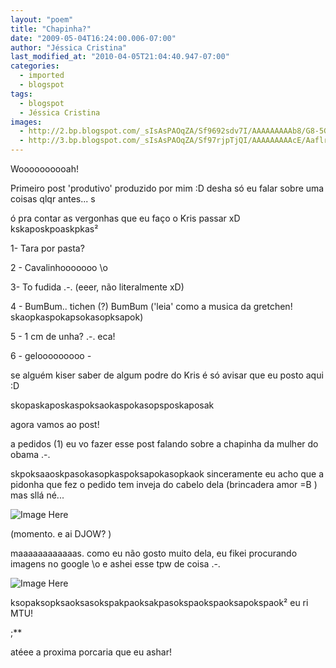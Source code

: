 ```yaml
---
layout: "poem"
title: "Chapinha?"
date: "2009-05-04T16:24:00.006-07:00"
author: "Jéssica Cristina"
last_modified_at: "2010-04-05T21:04:40.947-07:00"
categories:
  - imported
  - blogspot
tags:
  - blogspot
  - Jéssica Cristina
images:
  - http://2.bp.blogspot.com/_sIsAsPAOqZA/Sf9692sdv7I/AAAAAAAAAb8/G8-5GxJIzKA/s400/michelle-obama+speaking.jpg
  - http://3.bp.blogspot.com/_sIsAsPAOqZA/Sf97rjpTjQI/AAAAAAAAAcE/AaflrNpjCZw/s400/chapinha.jpg
---
```


<span style="font-size:100%;">

</span><span style="font-size:100%;">Woooooooooah!

Primeiro post 'produtivo'  produzido por mim :D desha só eu falar sobre uma coisas qlqr antes... s

ó pra contar as vergonhas que eu faço o Kris passar xD  kskaposkpoaskpkas²

1- Tara por pasta?

2 - Cavalinhooooooo \o

3- To fudida .-.          (eeer, não literalmente xD)

4 - BumBum.. tichen (?) BumBum     ('leia' como a musica da gretchen! skaopkaspokapsokasopksapok)

5 - 1 cm de unha? .-.  eca!

6 - gelooooooooo *-*

</span><span style="font-size:100%;">

se alguém kiser saber de algum podre do Kris é só avisar que eu posto aqui :D

skopaskaposkaspoksaokaspokasopsposkaposak

agora vamos ao post!

a pedidos (1) eu vo fazer esse post falando sobre a chapinha da mulher do obama .-.

skpoksaaoskpasokasopkaspoksapokasopkaok sinceramente eu acho que a pidonha que fez o pedido tem inveja do cabelo dela (brincadera amor =B ) mas sllá né...

![Image Here](http://2.bp.blogspot.com/_sIsAsPAOqZA/Sf9692sdv7I/AAAAAAAAAb8/G8-5GxJIzKA/s400/michelle-obama+speaking.jpg)

</span><span style="font-size:100%;">(momento. e ai DJOW? )

maaaaaaaaaaaas. como eu não gosto muito dela, eu fikei procurando imagens no google \o e ashei esse tpw de coisa .-.

![Image Here](http://3.bp.blogspot.com/_sIsAsPAOqZA/Sf97rjpTjQI/AAAAAAAAAcE/AaflrNpjCZw/s400/chapinha.jpg)

ksopaksopksaoksasokspakpaoksakpasokspaokspaoksapokspaok² eu ri MTU! 

;**

atéee a proxima porcaria que eu ashar!</span>